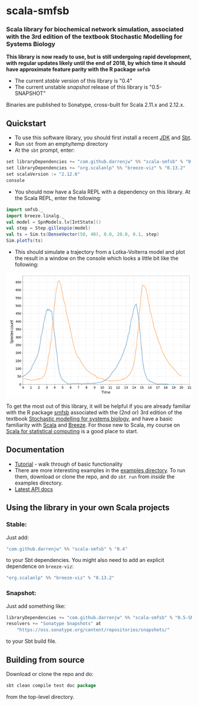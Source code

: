 # scala-smfsb

### Scala library for biochemical network simulation, associated with the 3rd edition of the textbook Stochastic Modelling for Systems Biology


**This library is now ready to use, but is still undergoing rapid development, with regular updates likely until the end of 2018, by which time it should have approximate feature parity with the R package `smfsb`**

* The current *stable* version of this library is "0.4"
* The current unstable *snapshot* release of this library is "0.5-SNAPSHOT"

Binaries are published to Sonatype, cross-built for Scala 2.11.x and 2.12.x.

## Quickstart

* To use this software library, you should first install a recent [JDK](http://www.oracle.com/technetwork/java/javase/downloads) and [Sbt](http://www.scala-sbt.org/).
* Run `sbt` from an empty/temp directory
* At the `sbt` prompt, enter:
```scala
set libraryDependencies += "com.github.darrenjw" %% "scala-smfsb" % "0.4"
set libraryDependencies += "org.scalanlp" %% "breeze-viz" % "0.13.2"
set scalaVersion := "2.12.6"
console
```
* You should now have a Scala REPL with a dependency on this library. At the Scala REPL, enter the following:
```scala
import smfsb._
import breeze.linalg._
val model = SpnModels.lv[IntState]()
val step = Step.gillespie(model)
val ts = Sim.ts(DenseVector(50, 40), 0.0, 20.0, 0.1, step)
Sim.plotTs(ts)
```
* This should simulate a trajectory from a Lotka-Volterra model and plot the result in a window on the console which looks a little bit like the following:

![Lotka-Volterra trajectory](LV-trajectory.png)

To get the most out of this library, it will be helpful if you are already familiar with the R package [smfsb](https://cran.r-project.org/package=smfsb) associated with the (2nd or) 3rd edition of the textbook [Stochastic modelling for systems biology](https://github.com/darrenjw/smfsb/), and have a basic familiarity with [Scala](https://www.scala-lang.org/) and [Breeze](https://github.com/scalanlp/breeze). For those new to Scala, my course on [Scala for statistical computing](https://github.com/darrenjw/scala-course/blob/master/SelfStudyGuide.md) is a good place to start.

## Documentation

* [Tutorial](docs/Tutorial.md) - walk through of basic functionality
* There are more interesting examples in the [examples directory](examples/). To run them, download or clone the repo, and do `sbt run` from *inside* the examples directory.
* [Latest API docs](https://darrenjw.github.io/scala-smfsb/api/smfsb/index.html)

## Using the library in your own Scala projects

### Stable:

Just add:
```scala
"com.github.darrenjw" %% "scala-smfsb" % "0.4"
```
to your Sbt dependencies. You might also need to add an explicit dependence on `breeze-viz`:
```scala
"org.scalanlp" %% "breeze-viz" % "0.13.2"
```

### Snapshot:

Just add something like:
```scala
libraryDependencies += "com.github.darrenjw" %% "scala-smfsb" % "0.5-SNAPSHOT"
resolvers += "Sonatype Snapshots" at
    "https://oss.sonatype.org/content/repositories/snapshots/"
```
to your Sbt build file.

## Building from source

Download or clone the repo and do:
```scala
sbt clean compile test doc package
```
from the top-level directory.

